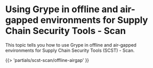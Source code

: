 # Using Grype in offline and air-gapped environments for Supply Chain Security Tools - Scan

This topic tells you how to use Grype in offline and air-gapped environments for Supply Chain Security Tools (SCST) - Scan.

<!-- The below partial is in the docs-tap/partials directory -->

{{> 'partials/scst-scan/offline-airgap' }}
